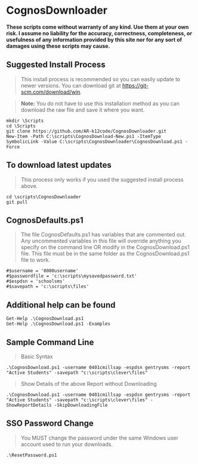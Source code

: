 # CognosDownloader

**These scripts come without warranty of any kind. Use them at your own risk. I assume no liability for the accuracy, correctness, completeness, or usefulness of any information provided by this site nor for any sort of damages using these scripts may cause.**

## Suggested Install Process
> This install process is recommended so you can easily update to newer versions. You can download git at https://git-scm.com/download/win.

> **Note:** You do not have to use this installation method as you can download the raw file and save it where you want.
````
mkdir \Scripts
cd \Scripts
git clone https://github.com/AR-k12code/CognosDownloader.git
New-Item -Path C:\scripts\CognosDownload-New.ps1 -ItemType SymbolicLink -Value C:\scripts\CognosDownloader\CognosDownload.ps1 -Force
````

## To download latest updates
> This process only works if you used the suggested install process above.
````
cd \scripts\CognosDownloader
git pull
````

## CognosDefaults.ps1
>The file CognosDefaults.ps1 has variables that are commented out. Any uncommented variables in this file will override anything you specify on the command line OR modify in the CognosDownload.ps1 file. This file must be in the same folder as the CognosDownload.ps1 file to work.
````
#$username = '0000username'
#$passwordfile = 'c:\scripts\mysavedpassword.txt'
#$espdsn = 'schoolsms'
#$savepath = 'c:\scripts\files'
````

## Additional help can be found
````
Get-Help .\CognosDownload.ps1
Get-Help .\CognosDownload.ps1 -Examples
````

## Sample Command Line
> Basic Syntax
````
.\CognosDownload.ps1 -username 0401cmillsap -espdsn gentrysms -report "Active Students" -savepath "c:\scripts\clever\files"
````

> Show Details of the above Report without Downloading
````
.\CognosDownload.ps1 -username 0401cmillsap -espdsn gentrysms -report "Active Students" -savepath "c:\scripts\clever\files" -ShowReportDetails -SkipDownloadingFile
````

## SSO Password Change
> You MUST change the password under the same Windows user account used to run your downloads.
````
.\ResetPassword.ps1
````